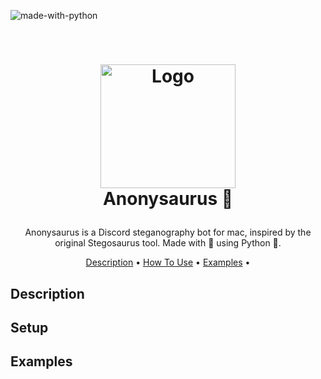 ![made-with-python](https://img.shields.io/badge/Made%20with-Python3-brightgreen)

<!-- LOGO -->
<br />
<h1>
<p align="center">
  <img src="../img/logo.png" alt="Logo" width="216" height="198">
  <br>Anonysaurus 🦕
</h1>
  <p align="center">
   Anonysaurus is a Discord steganography bot for mac, inspired by the original Stegosaurus tool. Made with 💚 using Python 🐍.
    </p>
   <p>

   </p>
</p>
<p align="center">
  <a href="#Description">Description</a> •
  <a href="#Setup">How To Use</a> •
  <a href="#Examples">Examples</a> •
</p>  

<p align="center">

## Description

## Setup

## Examples
